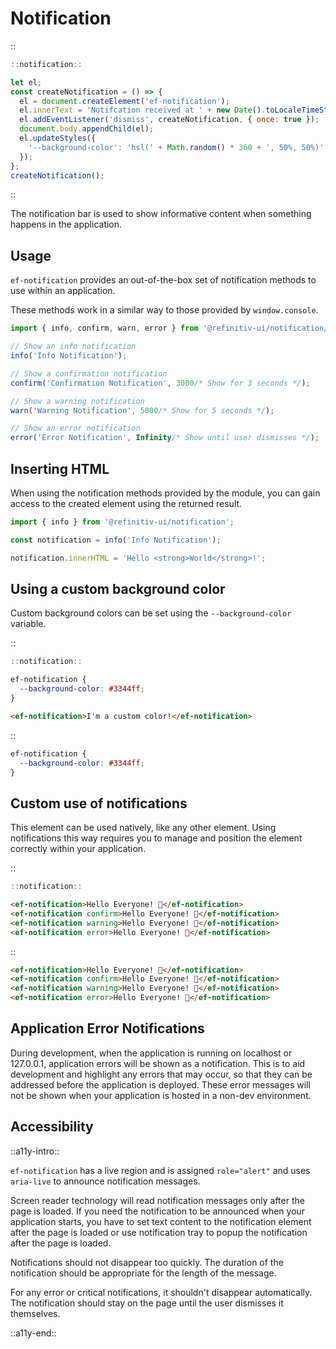 <!--
type: page
title: Notification
location: ./elements/notification
layout: default
-->

# Notification
::
```javascript
::notification::

let el;
const createNotification = () => {
  el = document.createElement('ef-notification');
  el.innerText = 'Notifcation received at ' + new Date().toLocaleTimeString();
  el.addEventListener('dismiss', createNotification, { once: true });
  document.body.appendChild(el);
  el.updateStyles({
    '--background-color': 'hsl(' + Math.random() * 360 + ', 50%, 50%)'
  });
};
createNotification();
```
::

The notification bar is used to show informative content when something happens in the application.

## Usage
`ef-notification` provides an out-of-the-box set of notification methods to use within an application.

These methods work in a similar way to those provided by `window.console`.

```javascript
import { info, confirm, warn, error } from '@refinitiv-ui/notification/helpers';

// Show an info notification
info('Info Notification');

// Show a confirmation notification
confirm('Confirmation Notification', 3000/* Show for 3 seconds */);

// Show a warning notification
warn('Warning Notification', 5000/* Show for 5 seconds */);

// Show an error notification
error('Error Notification', Infinity/* Show until user dismisses */);
```

## Inserting HTML

When using the notification methods provided by the module, you can gain access to the created element using the returned result.

```javascript
import { info } from '@refinitiv-ui/notification';

const notification = info('Info Notification');

notification.innerHTML = 'Hello <strong>World</strong>!';
```

## Using a custom background color

Custom background colors can be set using the `--background-color` variable.

::
```javascript
::notification::
```
```css
ef-notification {
  --background-color: #3344ff;
}
```
```html
<ef-notification>I'm a custom color!</ef-notification>
```
::

``` css
ef-notification {
  --background-color: #3344ff;
}
```

## Custom use of notifications

This element can be used natively, like any other element. Using notifications this way requires you to manage and position the element correctly within your application.

::
```javascript
::notification::
```
```html
<ef-notification>Hello Everyone! 👋</ef-notification>
<ef-notification confirm>Hello Everyone! 👋</ef-notification>
<ef-notification warning>Hello Everyone! 👋</ef-notification>
<ef-notification error>Hello Everyone! 👋</ef-notification>
```
::

``` html
<ef-notification>Hello Everyone! 👋</ef-notification>
<ef-notification confirm>Hello Everyone! 👋</ef-notification>
<ef-notification warning>Hello Everyone! 👋</ef-notification>
<ef-notification error>Hello Everyone! 👋</ef-notification>
```

## Application Error Notifications
During development, when the application is running on localhost or 127.0.0.1, application errors will be shown as a notification. This is to aid development and highlight any errors that may occur, so that they can be addressed before the application is deployed. These error messages will not be shown when your application is hosted in a non-dev environment.

## Accessibility
::a11y-intro::

`ef-notification` has a live region and is assigned `role="alert"` and uses `aria-live` to announce notification messages.

Screen reader technology will read notification messages only after the page is loaded. If you need the notification to be announced when your application starts, you have to set text content to the notification element after the page is loaded or use notification tray to popup the notification after the page is loaded.

Notifications should not disappear too quickly. The duration of the notification should be appropriate for the length of the message.

For any error or critical notifications, it shouldn't disappear automatically. The notification should stay on the page until the user dismisses it themselves.

::a11y-end::
